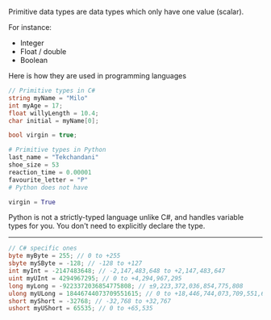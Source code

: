 Primitive data types are data types which only have one value (scalar).

For instance:
- Integer
- Float / double
- Boolean

Here is how they are used in programming languages

```c#
// Primitive types in C#
string myName = "Milo"
int myAge = 17;
float willyLength = 10.4;
char initial = myName[0];

bool virgin = true;
```

```python
# Primitive types in Python
last_name = "Tekchandani"
shoe_size = 53
reaction_time = 0.00001
favourite_letter = "P"
# Python does not have 

virgin = True
```

Python is not a strictly-typed language unlike C#, and handles variable types for you. You don't need to explicitly declare the type.

-----

```c#
// C# specific ones
byte myByte = 255; // 0 to +255  
sbyte mySByte = -128; // -128 to +127  
int myInt = -2147483648; // -2,147,483,648 to +2,147,483,647  
uint myUInt = 4294967295; // 0 to +4,294,967,295  
long myLong = -9223372036854775808; // ±9,223,372,036,854,775,808
ulong myULong = 18446744073709551615; // 0 to +18,446,744,073,709,551,615 
short myShort = -32768; // -32,768 to +32,767  
ushort myUShort = 65535; // 0 to +65,535
```

